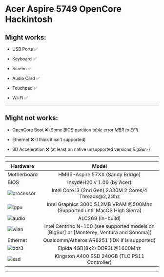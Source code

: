 # Acer Aspire 5749 OpenCore Hackintosh

## Might works:

- USB Ports ✅

- Keyboard ✅

- Screen ✅

- Audio Card ✅

- Touchpad ✅

- Wi-Fi ✅

---

## Might not works:

- OpenCore Boot ❌ (Some BIOS partition table error *MBR to EFI*)

- Ethernet ❌ (I think it isn't supported)

- 3D Acceleration ❌ (at least on native unsupported versions *BigSur+*)


---

Hardware | Model
--- |:--:
Motherboard | HM65-Aspire 57XX (Sandy Bridge)
BIOS | InsydeH20 v 1.06 (by Acer)
![processor](https://i.imgur.com/wpQP7WW.png) | Intel Core i3 (2nd Gen) 2330M 2 Cores/4 Threads@2,2Ghz
![igpu](https://i.imgur.com/pk2H9Aw.png) | Intel Graphics 3000 512MB VRAM @500Mhz (Supported until MacOS High Sierra)
![audio](https://i.imgur.com/A7RRuUn.png) | ALC269 (in-build)
![wlan](https://i.imgur.com/9eDLwo9.png) | Intel Centrino N-100 (see supported models on [BigSur] or [Monterey, Ventura and Sonoma])
Ethernet | Qualcomm/Atheros AR8251 (IDK if is supported)
![ddr3](https://i.imgur.com/5MAnSyf.png) | Elpida 4GB(8x2) DDR3L@1600Mhz
![ssd](https://i.imgur.com/pozDx4X.png) | Kingston A400 SSD 240GB (TLC PS11 Controller)
---
